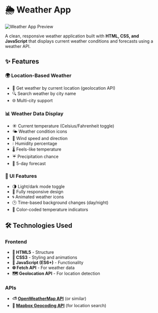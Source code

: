 # 🌦️ Weather App

![Weather App Preview](https://example.com/weather-app-preview.jpg) <!-- Add your actual preview image URL here -->

A clean, responsive weather application built with **HTML, CSS, and JavaScript** that displays current weather conditions and forecasts using a weather API.

## ✨ Features

### 🌍 Location-Based Weather
- 📍 Get weather by current location (geolocation API)
- 🔍 Search weather by city name
- 🌐 Multi-city support

### 📊 Weather Data Display
- ☀️ Current temperature (Celsius/Fahrenheit toggle)
- 🌤️ Weather condition icons
- 💨 Wind speed and direction
- 💧 Humidity percentage
- 🌡️ Feels-like temperature
- ☔ Precipitation chance
- 📅 5-day forecast

### 🎨 UI Features
- 🌗 Light/dark mode toggle
- 📱 Fully responsive design
- 🌀 Animated weather icons
- 🕒 Time-based background changes (day/night)
- 🌈 Color-coded temperature indicators

## 🛠️ Technologies Used

### Frontend
- **📄 HTML5** - Structure
- **🎨 CSS3** - Styling and animations
- **🔄 JavaScript (ES6+)** - Functionality
- **🌐 Fetch API** - For weather data
- **🗺️ Geolocation API** - For location detection

### APIs
- **⛅ [OpenWeatherMap API](https://openweathermap.org/api)** (or similar)
- **📍 [Mapbox Geocoding API](https://docs.mapbox.com/api/search/geocoding/)** (for location search)


